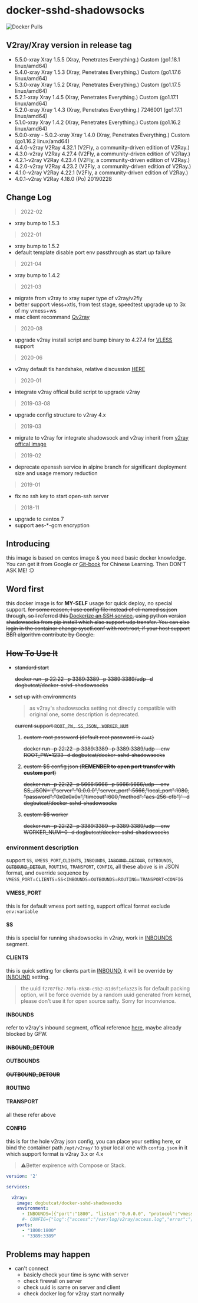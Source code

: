 # docker-sshd-shadowsocks

![Docker Pulls](https://img.shields.io/docker/pulls/dogbutcat/docker-sshd-shadowsocks)

## V2ray/Xray version in release tag

- 5.5.0-xray Xray 1.5.5 (Xray, Penetrates Everything.) Custom (go1.18.1 linux/amd64)
- 5.4.0-xray Xray 1.5.3 (Xray, Penetrates Everything.) Custom (go1.17.6 linux/amd64)
- 5.3.0-xray Xray 1.5.2 (Xray, Penetrates Everything.) Custom (go1.17.5 linux/amd64)
- 5.2.1-xray Xray 1.4.5 (Xray, Penetrates Everything.) Custom (go1.17.1 linux/amd64)
- 5.2.0-xray Xray 1.4.3 (Xray, Penetrates Everything.) 7246001 (go1.17.1 linux/amd64)
- 5.1.0-xray Xray 1.4.2 (Xray, Penetrates Everything.) Custom (go1.16.2 linux/amd64)
- 5.0.0-xray - 5.0.2-xray Xray 1.4.0 (Xray, Penetrates Everything.) Custom (go1.16.2 linux/amd64)
- 4.4.0-v2ray V2Ray 4.32.1 (V2Fly, a community-driven edition of V2Ray.)
- 4.3.0-v2ray V2Ray 4.27.4 (V2Fly, a community-driven edition of V2Ray.)
- 4.2.1-v2ray V2Ray 4.23.4 (V2Fly, a community-driven edition of V2Ray.)
- 4.2.0-v2ray V2Ray 4.23.2 (V2Fly, a community-driven edition of V2Ray.)
- 4.1.0-v2ray V2Ray 4.22.1 (V2Fly, a community-driven edition of V2Ray.)
- 4.0.1-v2ray V2Ray 4.18.0 (Po) 20190228

## Change Log

> 2022-02

- xray bump to 1.5.3

> 2022-01

- xray bump to 1.5.2
- default template disable port env passthrough as start up failure

> 2021-04

- xray bump to 1.4.2

> 2021-03

- migrate from v2ray to xray super type of v2ray/v2fly
- better support vless+xtls, from test stage, speedtest upgrade up to 3x of my vmess+ws
- mac client recommand [Qv2ray][qv2ray]

> 2020-08

- upgrade v2ray install script and bump binary to 4.27.4 for [VLESS][vless] support

> 2020-06

- v2ray default tls handshake, relative discussion [HERE][tls-discussion]

> 2020-01

- integrate v2ray offical build script to upgrade v2ray

> 2019-03-08

- upgrade config structure to v2ray 4.x

> 2019-03

- migrate to v2ray for integrate shadowsock and v2ray inherit from [v2ray offical image](https://hub.docker.com/r/v2ray/official)

> 2019-02

- deprecate openssh service in alpine branch for significant deployment size and usage memory reduction

> 2019-01

- fix no ssh key to start open-ssh server

> 2018-11

- upgrade to centos 7
- support aes-*-gcm encryption

## Introducing

this image is based on centos image & you need basic docker knowledge. You can get it from Google or [Git-book](https://yeasy.gitbooks.io/docker_practice/) for Chinese Learning. Then DON'T ASK ME! :D

## Word first

this docker image is for **MY-SELF** usage for quick deploy, no special support. ~~for some reason, I use config file instead of cli named ss.json through, so I referred this [Dockerize an SSH service](https://docs.docker.com/engine/examples/running_ssh_service/#build-an-eg_sshd-image), using python version shadowsocks from pip install which also support udp transfer. You can also login in the container change sysctl.conf with root:root, if your host support BBR algorithm contribute by Google.~~

## ~~How To Use It~~

- ~~standard start~~

    ~~docker run -p 22:22 -p 3389:3389 -p 3389:3389/udp
        -d dogbutcat/docker-sshd-shadowsocks~~

- ~~set up with environments~~

  > as v2ray's shadowsocks setting not directly compatible with original one, some description is deprecated.

  ~~current support ```ROOT_PW, SS_JSON, WORKER_NUM```~~

  1. ~~custom root password (default root password is ```root```)~~

        ~~docker run -p 22:22 -p 3389:3389 -p 3389:3389/udp
            --env ROOT_PW=1233
            -d dogbutcat/docker-sshd-shadowsocks~~

  1. ~~custom $$ config json (**REMENBER to open port transfer with custom port**)~~

        ~~docker run -p 22:22 -p 5666:5666 -p 5666:5666/udp
            --env SS_JSON='{"server":"0.0.0.0","server_port":5666,"local_port":1080,
                            "password":"0x0x0x0x","timeout":600,"method":"aes-256-cfb"}'
            -d dogbutcat/docker-sshd-shadowsocks~~

  1. ~~custom $$ worker~~

        ~~docker run -p 22:22 -p 3389:3389 -p 3389:3389/udp
            --env WORKER_NUM=0
            -d dogbutcat/docker-sshd-shadowsocks~~

### environment description

  support `SS`, `VMESS_PORT`,`CLIENTS`, `INBOUNDS`, ~~`INBOUND_DETOUR`~~, `OUTBOUNDS`, ~~`OUTBOUND_DETOUR`~~, `ROUTING`, `TRANSPORT`, `CONFIG`, all these above is in JSON format, and override sequence by `VMESS_PORT`=`CLIENTS`=`SS`<`INBOUNDS`=`OUTBOUNDS`=`ROUTING`=`TRANSPORT`<`CONFIG`

#### **VMESS_PORT**

this is for default vmess port setting, support offical format exclude `env:variable`

#### **SS**

this is special for running shadowsocks in v2ray, work in [INBOUNDS](#inbounds) segment.

#### **CLIENTS**

this is quick setting for clients part in [INBOUND](#inbound), it will be override by [INBOUND](#inbound) setting.

> the uuid `f2707fb2-70fa-6b38-c9b2-81d6f1efa323` is for default packing option, will be force override by a random uuid generated from kernel, please don't use it for open source safty. Sorry for inconvience.

#### **INBOUNDS**

refer to v2ray's inbound segment, offical reference [here](https://www.v2ray.com/chapter_02/02_protocols.html), maybe already blocked by GFW.

#### ~~**INBOUND_DETOUR**~~

#### **OUTBOUNDS**

#### ~~**OUTBOUND_DETOUR**~~

#### **ROUTING**

#### **TRANSPORT**

all these refer above

#### **CONFIG**

this is for the hole v2ray json config, you can place your setting here, or bind the container path `/opt/v2ray/` to your local one with `config.json` in it which support format is v2ray 3.x or 4.x

> ⚠️Better expirence with Compose or Stack.

```yaml
version: '2'

services:

  v2ray:
    image: dogbutcat/docker-sshd-shadowsocks
    environment:
      - INBOUNDS=[{"port":"1800", "listen":"0.0.0.0", "protocol":"vmess","settings":{"clients":[{"id":"f2707fb2-70fa-6b38-c9b2-81d6f1efa323","level":1, "email":"vmess@default.domain"}]},"streamSettings":{"network":"tcp"}},{"protocol":"shadowsocks","listen":"0.0.0.0","port":3389,"settings":{"email":"ss@v2ray.com","method":"aes-256-gcm","password":"0x0x0x0x","network":"tcp,udp"}}]
      #- CONFIG={"log":{"access":"/var/log/v2ray/access.log","error":"/var/log/v2ray/error.log","loglevel":"warning"},"inbounds":[{"port":"env:VMESS_PORT", "listen":"0.0.0.0", "protocol":"vmess","settings":{"clients":[{"id":"f2707fb2-70fa-6b38-c9b2-81d6f1efa323","level":1, "email":"vmess@default.domain"}]},"streamSettings":{"network":"tcp"}},{"protocol":"shadowsocks","listen":"0.0.0.0","port":3389,"settings":{"email":"ss@v2ray.com","method":"aes-256-gcm","password":"0x0x0x0x","network":"tcp,udp"}}],"outbounds":[{"protocol":"freedom","settings":{}},{"protocol":"blackhole","settings":{},"tag":"blocked"}],"routing":{"strategy":"rules","settings":{"rules":[{"type":"field","ip":["0.0.0.0/8","10.0.0.0/8","100.64.0.0/10","127.0.0.0/8","169.254.0.0/16","172.16.0.0/12","192.0.0.0/24","192.0.2.0/24","192.168.0.0/16","198.18.0.0/15","198.51.100.0/24","203.0.113.0/24","::1/128","fc00::/7","fe80::/10"],"outboundTag":"blocked"}]}},"transport":{},"dns":{"network":"tcp","address":"1.1.1.1","port":53}}
    ports:
      - "1800:1800"
      - "3389:3389"
```

## Problems may happen

- can't connect
  - basicly check your time is sync with server
  - check firewall on server
  - check uuid is same on server and client
  - check docker log for v2ray start normally

[qv2ray]: https://github.com/Qv2ray/Qv2ray
[tls-discussion]: https://github.com/v2ray/discussion/issues/704
[vless]: https://www.v2fly.org/config/protocols/vless.html#vless
